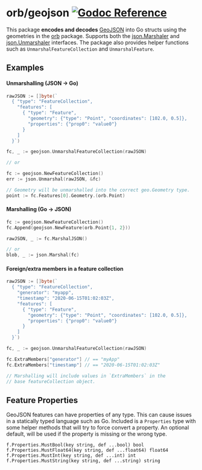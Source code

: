 orb/geojson [![Godoc Reference](https://godoc.org/github.com/starboard-nz/orb/geojson?status.svg)](https://godoc.org/github.com/starboard-nz/orb/geojson)
===========

This package **encodes and decodes** [GeoJSON](http://geojson.org/) into Go structs
using the geometries in the [orb](https://github.com/starboard-nz/orb) package.
Supports both the [json.Marshaler](http://golang.org/pkg/encoding/json/#Marshaler) and
[json.Unmarshaler](http://golang.org/pkg/encoding/json/#Unmarshaler) interfaces.
The package also provides helper functions such as `UnmarshalFeatureCollection` and `UnmarshalFeature`.

## Examples

#### Unmarshalling  (JSON -> Go)

```go
rawJSON := []byte(`
  { "type": "FeatureCollection",
    "features": [
      { "type": "Feature",
        "geometry": {"type": "Point", "coordinates": [102.0, 0.5]},
        "properties": {"prop0": "value0"}
      }
    ]
  }`)

fc, _ := geojson.UnmarshalFeatureCollection(rawJSON)

// or

fc := geojson.NewFeatureCollection()
err := json.Unmarshal(rawJSON, &fc)

// Geometry will be unmarshalled into the correct geo.Geometry type.
point := fc.Features[0].Geometry.(orb.Point)
```

#### Marshalling (Go -> JSON)

```go
fc := geojson.NewFeatureCollection()
fc.Append(geojson.NewFeature(orb.Point{1, 2}))

rawJSON, _ := fc.MarshalJSON()

// or
blob, _ := json.Marshal(fc)
```

#### Foreign/extra members in a feature collection

```go
rawJSON := []byte(`
  { "type": "FeatureCollection",
    "generator": "myapp",
    "timestamp": "2020-06-15T01:02:03Z",
    "features": [
      { "type": "Feature",
        "geometry": {"type": "Point", "coordinates": [102.0, 0.5]},
        "properties": {"prop0": "value0"}
      }
    ]
  }`)

fc, _ := geojson.UnmarshalFeatureCollection(rawJSON)

fc.ExtraMembers["generator"] // == "myApp"
fc.ExtraMembers["timestamp"] // == "2020-06-15T01:02:03Z"

// Marshalling will include values in `ExtraMembers` in the
// base featureCollection object.
```

## Feature Properties

GeoJSON features can have properties of any type. This can cause issues in a statically typed
language such as Go. Included is a `Properties` type with some helper methods that will try to
force convert a property. An optional default, will be used if the property is missing or the wrong
type.

	f.Properties.MustBool(key string, def ...bool) bool
	f.Properties.MustFloat64(key string, def ...float64) float64
	f.Properties.MustInt(key string, def ...int) int
	f.Properties.MustString(key string, def ...string) string
